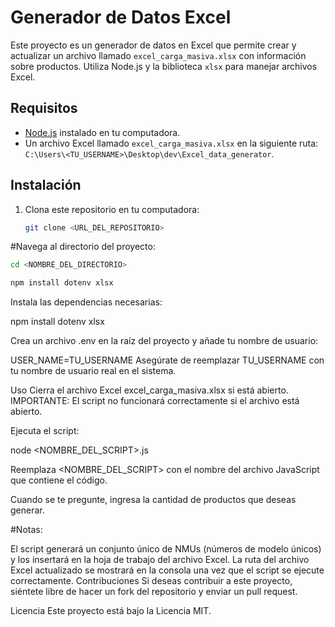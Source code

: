 
# Generador de Datos Excel

Este proyecto es un generador de datos en Excel que permite crear y actualizar un archivo llamado `excel_carga_masiva.xlsx` con información sobre productos. Utiliza Node.js y la biblioteca `xlsx` para manejar archivos Excel.

## Requisitos

- [Node.js](https://nodejs.org/) instalado en tu computadora.
- Un archivo Excel llamado `excel_carga_masiva.xlsx` en la siguiente ruta: `C:\Users\<TU_USERNAME>\Desktop\dev\Excel_data_generator`.

## Instalación

1. Clona este repositorio en tu computadora:

   ```bash
   git clone <URL_DEL_REPOSITORIO>

#Navega al directorio del proyecto:





```bash
cd <NOMBRE_DEL_DIRECTORIO>
````
````bash
npm install dotenv xlsx
`````
Instala las dependencias necesarias:

npm install dotenv xlsx

Crea un archivo .env en la raíz del proyecto y añade tu nombre de usuario:

USER_NAME=TU_USERNAME
Asegúrate de reemplazar TU_USERNAME con tu nombre de usuario real en el sistema.

Uso
Cierra el archivo Excel excel_carga_masiva.xlsx si está abierto. IMPORTANTE: El script no funcionará correctamente si el archivo está abierto.

Ejecuta el script:

node <NOMBRE_DEL_SCRIPT>.js

Reemplaza <NOMBRE_DEL_SCRIPT> con el nombre del archivo JavaScript que contiene el código.

Cuando se te pregunte, ingresa la cantidad de productos que deseas generar.

#Notas:

El script generará un conjunto único de NMUs (números de modelo únicos) y los insertará en la hoja de trabajo del archivo Excel.
La ruta del archivo Excel actualizado se mostrará en la consola una vez que el script se ejecute correctamente.
Contribuciones
Si deseas contribuir a este proyecto, siéntete libre de hacer un fork del repositorio y enviar un pull request.

Licencia
Este proyecto está bajo la Licencia MIT.





